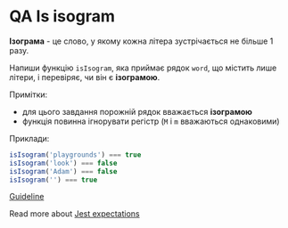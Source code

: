 # QA Is isogram
**Ізограма** - це слово, у якому кожна літера зустрічається не більше 1 разу.

Напиши функцію `isIsogram`, яка приймає рядок `word`, що містить лише літери, і
перевіряє, чи він є **ізограмою**.

Примітки:
- для цього завдання порожній рядок вважається **ізограмою**
- функція повинна ігнорувати регістр (`M` і `m` вважаються однаковими)

Приклади:
```js
isIsogram('playgrounds') === true
isIsogram('look') === false
isIsogram('Adam') === false
isIsogram('') === true
```

[Guideline](https://github.com/mate-academy/js_task-guideline/blob/master/README.md)

Read more about [Jest expectations](https://jestjs.io/uk/docs/expect)
